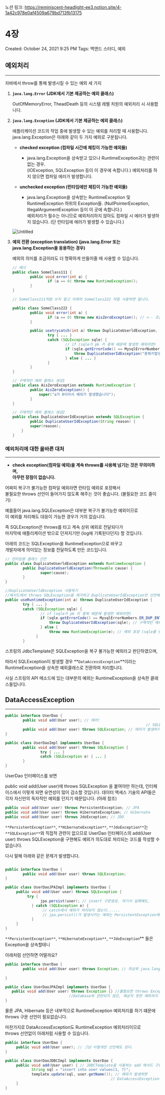 노션 링크: https://reminiscent-headlight-ee3.notion.site/4-1a42c978e0af4509a679bd713fb13175

# 4장

Created: October 24, 2021 9:25 PM
Tags: 백엔드 스터디, 예외

## 예외처리

---

자바에서 throw를 통해 발생시킬 수 있는 예외 세 가지


1. **`java.lang.Error` (JDK에서 기본 제공하는 예외 클래스)**
    
    OutOfMemoryError, TheadDeath 등의 시스템 레벨 차원의 예외처리 시 사용합니다.
    
    
2. **`java.lang.Exception` (JDK에서 기본 제공하는 예외 클래스)**
    
    애플리케이션 코드의 작업 중에 발생할 수 있는 예외를 처리할 때 사용합니다. <br>
    java.lang.Exception은 아래와 같이 두 가지 예외로 구분됩니다.
    
    - **checked exception (컴파일 시간에 체킹이 가능한 예외들)**
        - java.lang.Exception을 상속받고 있으나 RuntimeException과는 관련이 없는 경우. <br>
        (IOException, SQLException 등이 이 경우에 속합니다.)
        예외처리를 하지 않으면 컴파일 에러가 발생합니다.
        
    - **unchecked exception (런타임에만 체킹이 가능한 예외들)**
        - java.lang.Exception을 상속받는 RuntimeException 및 RuntimeException 하위의 Exception들.
        (NullPointerException, IllegalArgumentException 등이 이 곳에 속합니다.) <br>
        예외처리가 필수는 아니므로 예외처리하지 않아도 컴파일 시 에러가 발생하지 않습니다.
        (단 런타임에 에러가 발생할 수 있습니다.)
        
    
    
    ![Untitled](4장_asset/Untitled.png)
    
    
3. **예외 전환 (exception translation) (java.lang.Error 또는 java.lang.Exception을 응용하는 경우)**
    
    
    예외의 의미를 조금이라도 더 명확하게 만들어줄 때 사용할 수 있습니다.
    
    
    ```java
    // 예시
    public class SomeClass111 {
    		public void error(int a) {
    				if (a == 0) throw new RuntimeException(); 
    		}
    }
    
    // SomeClass111처럼 쓰지 말고 아래의 SomeClass222 처럼 사용하면 됩니다.
    
    public class SomeClass222 {
    		public void error(int a) {
    				if (a == 0) throw new AisZeroException(); // <-- 조금더 구체적인 예외로 처리
    		}
    
    		public usetrycatch(int a) throws DuplicateUserldException, SQLException {
    				try { ... }
    				catch (SQLException sqle) {
    						// if (sqle가 pk 키 중복 때문에 발생한 예외라면)
    						if (sqle.getErrorCode() == MysqlErrorNumbers.ER_DUP_ENTRY) {
    						    throw DuplicateUserIdException("중복키발생"); // 구체적인 예외로 처리
    						} else { ... }
    				}
    		}
    }
    
    // 구체적인 예외 클래스 생성1
    public class AisZeroException extends RuntimeException {
    		public AisZeroException() {
    			super("a가 0이어서 예외가 발생했습니다");
    		}
    }
    
    // 구체적인 예외 클래스 생성2
    public class DuplicateUserIdException extends SQLException {
    		public DuplicateUserIdException(String reason) {
            super(reason);
        }
    }
    ```
    



### 예외처리에 대한 올바른 대처

---

- **check exception(컴파일 예외)을 계속 throws를 사용해 넘기는 것은 무의미하며, <br>
아무런 장점이 없습니다.**


어짜피 복구가 불가능한 컴파일 예외라면 런타임 예외로 포장해서 <br>
불필요한 throws 선언이 들어가지 않도록 해주는 것이 좋습니다. (불필요한 코드 줄이기)

예를들어 java.lang.SQLException은 대부분 복구가 불가능한 예외이므로 <br>
이 예외를 처리해도 대응이 가능한 경우가 거의 없습니다.

즉 SQLException은 throws를 타고 계속 상위 예외로 전달되다가 <br>
마지막에 애플리케이션 밖으로 던져지기만 (log에 기록된다던지) 할 것입니다. 

아래의 코드는 SQLException을 RuntimeException으로 바꾸고 <br>
개발자에게 의미있는 정보를 전달하도록 만든 코드입니다.


```java
// 런타임용 클래스 선언
public class DuplicateUserldException extends RuntimeException { 
		public DuplicateUserldException(Throwable cause) { 
				super(cause);
		}
}

//DuplicateUserldException 사용하기
//메서드에서 throws SQLException을 제거하고 DuplicateUserIdException만 선언해도 됩니다.
public useRuntimeException(int a) throws DuplicateUserIdException { 
		try { ... }
		catch (SQLException sqle) {
				// if (sqle가 pk 키 중복 때문에 발생한 예외라면)
				if (sqle.getErrorCode() == MysqlErrorNumbers.ER_DUP_ENTRY) {
				    throw DuplicateUserIdException(sqle); // 구체적인 예외로 처리 (예외 전환)
				} else { 
					throw new RuntimeException(e); // 예외 포장 (sqle를 런타임 예외로 해결하기)
			  }
		}
```

스프링의 JdbcTemplate은 SQLException을 복구 불가능한 예외라고 판단하였으며, <br>

따라서 SQLException이 발생할 경우 **`DataAccessException`**이라는 <br>
RuntimeException을 상속한 예외클래스로 전환하여 처리합니다. <br>

사실 스프링의 API 메소드에 있는 대부분의 예외는 RuntimeException을 상속한 클래스들입니다. <br>

## DataAccessException

---


```java
public interface UserDao {
		public void add(User user); // 에러!
																// SQLException가 컴파일에 예외처리를 했는지 체크하기 떄문
		public void add(User user) throws SQLException; // 에러가 발생하지는 않지만...
}

public class UserDaoImpl implements UserDao {
		public void add(User user) throws SQLException {
				try { ... }
				catch (SQLException e) { ... }
		}
}
```

UserDao 인터페이스를 보면

public void add(User user)에 throws SQLException 을 붙여야만 하는데,
인터페이스에서 이렇게 되면 유연성이 많이 감소할 것입니다. 
데이터 액세스 기술의 API들은 각자 자신만의 독자적인 예외를 던지기 때문입니다. (아래 참조)

```java
public void add(User user) throws PersistentException; // JPA 
public void add(User user) throws HibernateException; // Hibernate 
public void add(User user) throws JdoException; // JDO
```

`**PersistentException**`, `**HibernateException**`, `**JdoException**`는 `**SQLException**`와
직접적 관련이 없으므로 UserDao 인터페이스의 add(User user) throws SQLException을 구현해도
예외가 의도대로 처리되는 코드를 작성할 수 없습니다.

다시 말해 아래와 같은 문제가 발생합니다.


```java

public interface UserDao {
		public void add(User user) throws SQLException;
}

public class UserDaoJPAImpl implements UserDao {
	 public void add(User user) throws SQLException {
		  try {
				jpa.persist(user); // insert 구문생성. 여기서 실패해도,
			} catch (SQLException e) {
				 // catch에서 예외가 처리되지 않는다......
				 // jpa.persist()가 발생시키는 예외는 PersistentException에서 처리된다.
			}
	 }
}
```

`**PersistentException**`, `**HibernateException**`, `**JdoException`** 들은 Exception을 상속할테니 <br>


아래처럼 선언하면 어떨까요?


```java
public interface UserDao {
		public void add(User user) throws Exception; // 최상위 java.lang.Exception으로
																								 // 선언하면 모두 대응가능하긴 하지만...
}

public class UserDaoJPAImpl implements UserDao {
   public void add(User user) throws Exception {} //불필요한 throws Exception 선언 요구됨
					    	 //Database와 관련되지 않은, 예상치 못한 예외까지 처리되는 문제도 있음
}
```


물론 JPA, Hibernate 등은 내부적으로 RuntimeException 예외처리를 하기 떄문에<br>
throws 구문 선언이 필요없습니다.

마찬가지로 DataAccessException도 RuntimeException 예외처리이므로 <br>
throws 선언없이 아래처럼 사용할 수 있습니다.


```java
public interface UserDao {
	 public void add(User user); // 그냥 이렇게만 선언해도 된다.
}

public class UserDaoJDBCImpl implements UserDao {
	 public void add(User user) { // JDBCTemplate을 사용하는 add 메서드 구현
			String sql = "insert into user values(1, ?)";
			template.update(sql, user.getName()); // 예외가 발생하면
												// DataAccessException이 처리하므로 throws 구문이 필요없습니다.
	 }
}
```
